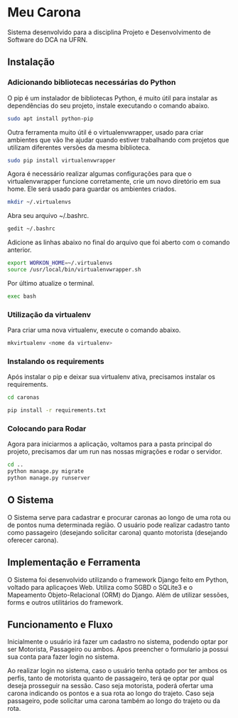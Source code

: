 # Meu Carona

Sistema desenvolvido para a disciplina Projeto e Desenvolvimento de Software do DCA na UFRN.

## Instalação

### Adicionando bibliotecas necessárias do Python

O pip é um instalador de bibliotecas Python, é muito útil para instalar as dependências do seu projeto, instale executando o comando abaixo.

```sh
sudo apt install python-pip
```

Outra ferramenta muito útil é o virtualenvwrapper, usado para criar ambientes que vão lhe ajudar quando estiver trabalhando com projetos que utilizam diferentes versões da mesma biblioteca.

```sh
sudo pip install virtualenvwrapper
```

Agora é necessário realizar algumas configurações para que o virtualenvwrapper funcione corretamente, crie um novo diretório em sua home. Ele será usado para guardar os ambientes criados.

```sh
mkdir ~/.virtualenvs
```

Abra seu arquivo ~/.bashrc.

```sh
gedit ~/.bashrc
```

Adicione as linhas abaixo no final do arquivo que foi aberto com o comando anterior.

```sh
export WORKON_HOME=~/.virtualenvs
source /usr/local/bin/virtualenvwrapper.sh
```

Por último atualize o terminal.

```sh
exec bash
```

### Utilização da virtualenv

Para criar uma nova virtualenv, execute o comando abaixo.

```sh
mkvirtualenv <nome da virtualenv>
```

### Instalando os requirements

Após instalar o pip e deixar sua virtualenv ativa, precisamos instalar os requirements. 

```sh
cd caronas
```

```sh
pip install -r requirements.txt
```

### Colocando para Rodar

Agora para iniciarmos a aplicação, voltamos para a pasta principal do projeto, precisamos dar um run nas nossas migrações e rodar o servidor.

```sh
cd ..
python manage.py migrate
python manage.py runserver
```

## O Sistema

O Sistema serve para cadastrar e procurar caronas ao longo de uma rota ou de pontos numa determinada região.
O usuário pode realizar cadastro tanto como passageiro (desejando solicitar carona) quanto motorista (desejando oferecer carona).

## Implementação e Ferramenta

O Sistema foi desenvolvido utilizando o framework Django feito em Python, voltado para aplicaçoes Web. 
Utiliza como SGBD o SQLite3 e o Mapeamento Objeto-Relacional (ORM) do Django. Além de utilizar sessões, forms e outros utilitários do framework.

## Funcionamento e Fluxo

Inicialmente o usuário irá fazer um cadastro no sistema, podendo optar por ser Motorista, Passageiro ou ambos. Apos preencher o
formulario ja possui sua conta para fazer login no sistema.

Ao realizar login no sistema, caso o usuário tenha optado por ter ambos os perfis, tanto de motorista quanto de passageiro, terá qe optar
por qual deseja prosseguir na sessão. Caso seja motorista, poderá ofertar uma carona indicando os pontos e a sua rota ao longo do trajeto.
Caso seja passageiro, pode solicitar uma carona também ao longo do trajeto ou da rota.
